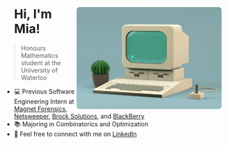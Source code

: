 <div id="user-content-toc">
  <ul style="list-style: none;">
    <summary>
      <img alt="Computer" align="right" width="340" height="240" src="computer.gif"/>
      <h1>Hi, I'm Mia!</h1>
    </summary>
  </ul>
</div>

> Honours Mathematics student at the University of Waterloo

- 💻 Previous Software Engineering Intern at [Magnet Forensics](https://www.magnetforensics.com/), <br />
  [Netsweeper](https://www.netsweeper.com/), [Brock Solutions](https://www.brocksolutions.com/), and [BlackBerry](https://www.blackberry.com/us/en)
- 📚 Majoring in Combinatorics and Optimization
- 👋 Feel free to connect with me on [LinkedIn](https://www.linkedin.com/in/miaisakovic/)

<!--
**miaisakovic/miaisakovic** is a ✨ _special_ ✨ repository because its `README.md` (this file) appears on your GitHub profile.

Here are some ideas to get you started:

- 🔭 I’m currently working on ...
- 🌱 I’m currently learning ...
- 👯 I’m looking to collaborate on ...
- 🤔 I’m looking for help with ...
- 💬 Ask me about ...
- 📫 How to reach me: ...
- 😄 Pronouns: ...
- ⚡ Fun fact: ...
-->
